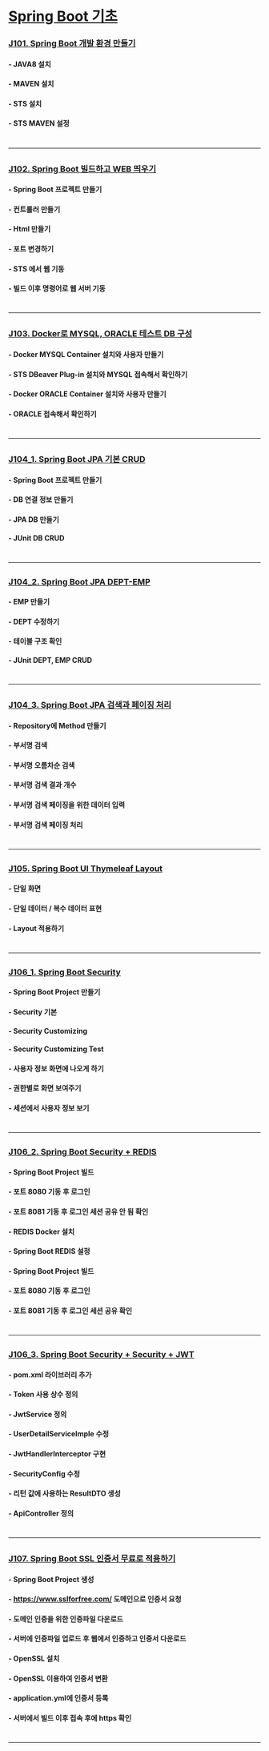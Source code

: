 # [Spring Boot 기초](https://www.youtube.com/playlist?list=PLogzC_RPf25E-mfrKvl6jWHU8r1jxCZgq)

### [J101. Spring Boot 개발 환경 만들기](https://www.youtube.com/watch?v=g-WBPxWUjuU&list=PLogzC_RPf25E-mfrKvl6jWHU8r1jxCZgq&index=1)
#### - JAVA8 설치  
#### - MAVEN 설치
#### - STS 설치
#### - STS MAVEN 설정  
# <hr>

### [J102. Spring Boot 빌드하고 WEB 띄우기](https://www.youtube.com/watch?v=83jg7XPeZ4w&list=PLogzC_RPf25E-mfrKvl6jWHU8r1jxCZgq&index=2)
#### - Spring Boot 프로젝트 만들기
#### - 컨트롤러 만들기
#### - Html 만들기
#### - 포트 변경하기
#### - STS 에서 웹 기동
#### - 빌드 이후 명령어로 웹 서버 기동
# <hr>

### [J103. Docker로 MYSQL, ORACLE 테스트 DB 구성](https://www.youtube.com/watch?v=wfGCB5yUHPw&list=PLogzC_RPf25E-mfrKvl6jWHU8r1jxCZgq&index=3)
#### - Docker MYSQL Container 설치와 사용자 만들기 
#### - STS DBeaver Plug-in 설치와 MYSQL 접속해서 확인하기
#### - Docker ORACLE Container 설치와 사용자 만들기  
#### - ORACLE 접속해서 확인하기
# <hr>

### [J104_1. Spring Boot JPA 기본 CRUD](https://www.youtube.com/watch?v=97uJYtCU4GQ&list=PLogzC_RPf25E-mfrKvl6jWHU8r1jxCZgq&index=4)
#### - Spring Boot 프로젝트 만들기 
#### - DB 연결 정보 만들기
#### - JPA DB 만들기
#### - JUnit DB CRUD
# <hr>

### [J104_2. Spring Boot JPA DEPT-EMP](https://www.youtube.com/watch?v=nL84ZYB-rVI&list=PLogzC_RPf25E-mfrKvl6jWHU8r1jxCZgq&index=5)
#### - EMP 만들기
#### - DEPT 수정하기 
#### - 테이블 구조 확인
#### - JUnit DEPT, EMP CRUD 
# <hr>

### [J104_3. Spring Boot JPA 검색과 페이징 처리](https://www.youtube.com/watch?v=HhO-NDj1smA&list=PLogzC_RPf25E-mfrKvl6jWHU8r1jxCZgq&index=6)
#### - Repository에 Method 만들기
#### - 부서명 검색
#### - 부서명 오름차순 검색
#### - 부서명 검색 결과 개수
#### - 부서명 검색 페이징을 위한 데이터 입력
#### - 부서명 검색 페이징 처리
# <hr>

### [J105. Spring Boot UI Thymeleaf Layout](https://www.youtube.com/watch?v=LWZ78_G518c&list=PLogzC_RPf25E-mfrKvl6jWHU8r1jxCZgq&index=7)
#### - 단일 화면
#### - 단일 데이터 / 복수 데이터 표현
#### - Layout 적용하기
# <hr>

### [J106_1. Spring Boot Security](https://www.youtube.com/watch?v=dYcDrgDosc0&list=PLogzC_RPf25E-mfrKvl6jWHU8r1jxCZgq&index=8)
#### - Spring Boot Project 만들기
#### - Security 기본 
#### - Security Customizing
#### - Security Customizing Test
#### - 사용자 정보 화면에 나오게 하기
#### - 권한별로 화면 보여주기
#### - 세션에서 사용자 정보 보기
# <hr>

### [J106_2. Spring Boot Security + REDIS](https://www.youtube.com/watch?v=OUyI6nshVCM&list=PLogzC_RPf25E-mfrKvl6jWHU8r1jxCZgq&index=9)
#### - Spring Boot Project 빌드
#### - 포트 8080 기동 후 로그인
#### - 포트 8081 기동 후 로그인 세션 공유 안 됨 확인 
#### - REDIS Docker 설치  
#### - Spring Boot REDIS 설정
#### - Spring Boot Project 빌드
#### - 포트 8080 기동 후 로그인
#### - 포트 8081 기동 후 로그인 세션 공유 확인
# <hr>

### [J106_3. Spring Boot Security + Security + JWT](https://www.youtube.com/watch?v=F70aKCeL0-M&list=PLogzC_RPf25E-mfrKvl6jWHU8r1jxCZgq&index=10)
#### - pom.xml 라이브러리 추가
#### - Token 사용 상수 정의
#### - JwtService 정의
#### - UserDetailServiceImple 수정
#### - JwtHandlerInterceptor 구현
#### - SecurityConfig 수정
#### - 리턴 값에 사용하는 ResultDTO 생성
#### - ApiController 정의
# <hr>

### [J107. Spring Boot SSL 인증서 무료로 적용하기](https://www.youtube.com/watch?v=zR8k7SJOpZY&list=PLogzC_RPf25E-mfrKvl6jWHU8r1jxCZgq&index=11)
#### - Spring Boot Project 생성
#### - https://www.sslforfree.com/ 도메인으로 인증서 요청
#### - 도메인 인증을 위한 인증파일 다운로드
#### - 서버에 인증파일 업로드 후 웹에서 인증하고 인증서 다운로드 
#### - OpenSSL 설치
#### - OpenSSL 이용하여 인증서 변환  
#### - application.yml에 인증서 등록 
#### - 서버에서 빌드 이후 접속 후에 https 확인
# <hr>
 
 

